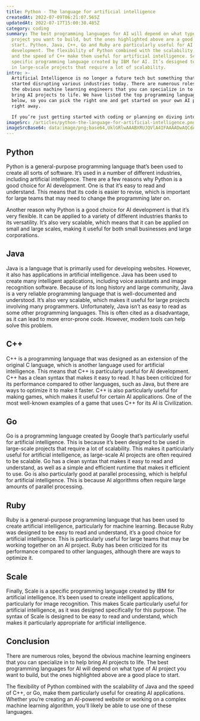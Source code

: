```yaml
---
title: Python - The language for artificial intelligence
createdAt: 2022-07-09T06:21:07.565Z
updatedAt: 2022-07-17T15:00:30.485Z
category: coding
summary: The best programming languages for AI will depend on what type of AI
  project you want to build, but the ones highlighted above are a good place to
  start. Python, Java, C++, Go and Ruby are particularly useful for AI
  development. The flexibility of Python combined with the scalability of Java
  and the speed of C++ make them useful for artificial intelligence. Scale is a
  specific programming language created by IBM for AI. It’s designed to be used
  in large-scale projects that require a lot of scalability.
intro: >-
  Artificial Intelligence is no longer a future tech but something that has
  started disrupting various industries today. There are numerous roles, beyond
  the obvious machine learning engineers that you can specialize in to help
  bring AI projects to life. We have listed the top programming languages for AI
  below, so you can pick the right one and get started on your own AI project
  right away. 

  If you’re just getting started with coding or planning on diving into it more deeply in the future, this article will give you some insight into the different programming languages available out there. Each of these languages has certain features that make them particularly useful when creating artificial intelligence applications. Keep reading to learn more about these useful programming languages and which one suits your needs best. Read on to know more
imageSrc: /articles/python-the-language-for-artificial-intelligence.png
imageSrcBase64: data:image/png;base64,UklGRlwAAABXRUJQVlA4IFAAAADwAQCdASoKAAoAAUAmJQBOgMVLs/2AguAA/v5ejvUOqOEPD+0k8AGK+9Yn93wU3sBkrAoEiaRPs+GyibjNQgZSaf9tBc+3tmyzLW0wT4AAAA==
---
```


## Python

Python is a general-purpose programming language that’s been used to create all sorts of software. It’s used in a number of different industries, including artificial intelligence. There are a few reasons why Python is a good choice for AI development. One is that it’s easy to read and understand. This means that its code is easier to revise, which is important for large teams that may need to change the programming later on.

Another reason why Python is a good choice for AI development is that it’s very flexible. It can be applied to a variety of different industries thanks to its versatility. It’s also very scalable, which means that it can be applied on small and large scales, making it useful for both small businesses and large corporations. 


## Java

Java is a language that is primarily used for developing websites. However, it also has applications in artificial intelligence. Java has been used to create many intelligent applications, including voice assistants and image recognition software.
Because of its long history and large community, Java is a very reliable programming language that is well-documented and understood. It’s also very scalable, which makes it useful for large projects involving many programmers.
Unfortunately, Java isn’t as easy to read as some other programming languages. This is often cited as a disadvantage, as it can lead to more error-prone code. However, modern tools can help solve this problem.

## C++

C++ is a programming language that was designed as an extension of the original C language, which is another language used for artificial intelligence. This means that C++ is particularly useful for AI development.
C++ has a clean syntax that makes it easy to read. It has been criticized for its performance compared to other languages, such as Java, but there are ways to optimize it to make it faster.
C++ is also particularly useful for making games, which makes it useful for certain AI applications. One of the most well-known examples of a game that uses C++ for its AI is Civilization.

## Go

Go is a programming language created by Google that’s particularly useful for artificial intelligence. This is because it’s been designed to be used in large-scale projects that require a lot of scalability. This makes it particularly useful for artificial intelligence, as large-scale AI projects are often required to be scalable.
Go has a clean syntax that makes it easy to read and understand, as well as a simple and efficient runtime that makes it efficient to use.
Go is also particularly good at parallel processing, which is helpful for artificial intelligence. This is because AI algorithms often require large amounts of parallel processing. 


## Ruby

Ruby is a general-purpose programming language that has been used to create artificial intelligence, particularly for machine learning.
Because Ruby was designed to be easy to read and understand, it’s a good choice for artificial intelligence. This is particularly useful for large teams that may be working together on an AI project.
Ruby has been criticized for its performance compared to other languages, although there are ways to optimize it.

## Scale

Finally, Scale is a specific programming language created by IBM for artificial intelligence. It’s been used to create intelligent applications, particularly for image recognition.
This makes Scale particularly useful for artificial intelligence, as it was designed specifically for this purpose.
The syntax of Scale is designed to be easy to read and understand, which makes it particularly appropriate for artificial intelligence.

## Conclusion

There are numerous roles, beyond the obvious machine learning engineers that you can specialize in to help bring AI projects to life. The best programming languages for AI will depend on what type of AI project you want to build, but the ones highlighted above are a good place to start.

The flexibility of Python combined with the scalability of Java and the speed of C++, or Go, make them particularly useful for creating AI applications. Whether you’re creating an AI-powered website or working on a complex machine learning algorithm, you’ll likely be able to use one of these languages.
